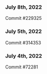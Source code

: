 ### July 8th, 2022

Commit #229325

### July 5th, 2022

Commit #314353


### July 4th, 2022

Commit #72281
